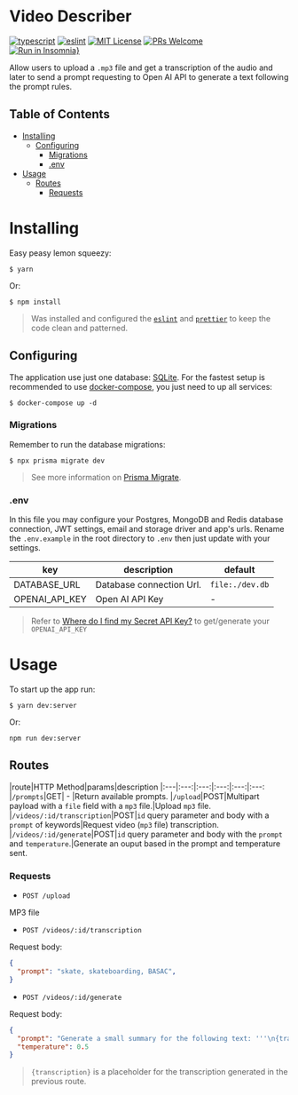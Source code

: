 # Video Describer
[![typescript](https://img.shields.io/badge/typescript-5.2.2-3178c6?style=flat-square&logo=typescript)](https://www.typescriptlang.org/)
[![eslint](https://img.shields.io/badge/eslint-8.49.0-4b32c3?style=flat-square&logo=eslint)](https://eslint.org/)
[![MIT License](https://img.shields.io/badge/license-MIT-green?style=flat-square)](https://raw.githubusercontent.com/DiegoVictor/video-describer/main/LICENSE)
[![PRs Welcome](https://img.shields.io/badge/PRs-welcome-brightgreen.svg?style=flat-square)](http://makeapullrequest.com)<br>
[![Run in Insomnia}](https://insomnia.rest/images/run.svg)](https://insomnia.rest/run/?label=Video%20Describer&uri=https%3A%2F%2Fraw.githubusercontent.com%2FDiegoVictor%2Fvideo-describer%2Fmain%2FInsomnia_2023-09-14.json)

Allow users to upload a `.mp3` file and get a transcription of the audio and later to send a prompt requesting to Open AI API to generate a text following the prompt rules.

## Table of Contents
* [Installing](#installing)
  * [Configuring](#configuring)
    * [Migrations](#migrations)
    * [.env](#env)
* [Usage](#usage)
  * [Routes](#routes)
    * [Requests](#requests)

# Installing
Easy peasy lemon squeezy:
```
$ yarn
```
Or:
```
$ npm install
```
> Was installed and configured the [`eslint`](https://eslint.org/) and [`prettier`](https://prettier.io/) to keep the code clean and patterned.

## Configuring
The application use just one database: [SQLite](https://www.sqlite.org/index.html). For the fastest setup is recommended to use [docker-compose](https://docs.docker.com/compose/), you just need to up all services:
```
$ docker-compose up -d
```

### Migrations
Remember to run the database migrations:
```
$ npx prisma migrate dev
```
> See more information on [Prisma Migrate](https://www.prisma.io/docs/concepts/components/prisma-migrate).

### .env
In this file you may configure your Postgres, MongoDB and Redis database connection, JWT settings, email and storage driver and app's urls. Rename the `.env.example` in the root directory to `.env` then just update with your settings.

|key|description|default
|---|---|---
|DATABASE_URL|Database connection Url.|`file:./dev.db`
|OPENAI_API_KEY|Open AI API Key| -
> Refer to [Where do I find my Secret API Key?](https://help.openai.com/en/articles/4936850-where-do-i-find-my-secret-api-key) to get/generate your `OPENAI_API_KEY`

# Usage
To start up the app run:
```
$ yarn dev:server
```
Or:
```
npm run dev:server
```

## Routes
|route|HTTP Method|params|description
|:---|:---:|:---:|:---:|:---:|:---:
|`/prompts`|GET| - |Return available prompts.
|`/upload`|POST|Multipart payload with a `file` field with a `mp3` file.|Upload `mp3` file.
|`/videos/:id/transcription`|POST|`id` query parameter and body with a `prompt` of keywords|Request video (`mp3` file) transcription.
|`/videos/:id/generate`|POST|`id` query parameter and body with the `prompt` and `temperature`.|Generate an ouput based in the prompt and temperature sent.

### Requests
* `POST /upload`

MP3 file

* `POST /videos/:id/transcription`

Request body:
```json
{
  "prompt": "skate, skateboarding, BASAC",
}
```

* `POST /videos/:id/generate`

Request body:
```json
{
  "prompt": "Generate a small summary for the following text: '''\n{transcription}\n'''",
  "temperature": 0.5
}
```
> `{transcription}` is a placeholder for the transcription generated in the previous route.
